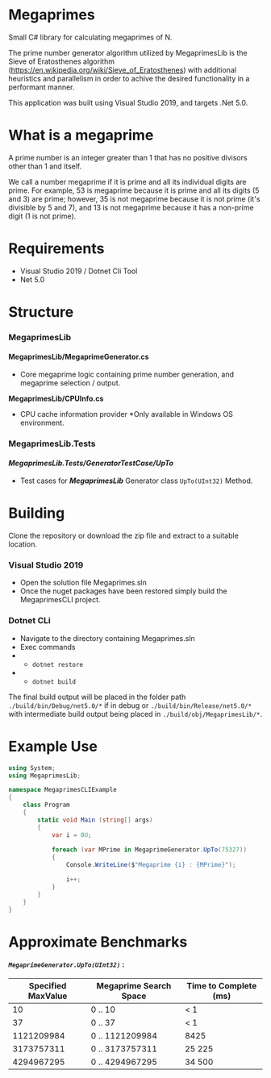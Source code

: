 # Megaprimes
 Small C# library for calculating megaprimes of N. 
 
 The prime number generator algorithm utilized by MegaprimesLib is the Sieve of Eratosthenes algorithm (https://en.wikipedia.org/wiki/Sieve_of_Eratosthenes) with additional heuristics and parallelism in order to achive the desired functionality in a performant manner.
 
 This application was built using Visual Studio 2019, and targets .Net 5.0.
 
# What is a megaprime 
A prime number is an integer greater than 1 that has no positive divisors other than 1 and itself.

We call a number megaprime if it is prime and all its individual digits are prime. For example, 53 is
megaprime because it is prime and all its digits (5 and 3) are prime; however, 35 is not megaprime
because it is not prime (it's divisible by 5 and 7), and 13 is not megaprime because it has a non-prime
digit (1 is not prime).

# Requirements 

* Visual Studio 2019 / Dotnet Cli Tool
* Net 5.0

# Structure 

### MegaprimesLib

#### __MegaprimesLib/MegaprimeGenerator.cs__

* Core megaprime logic containing prime number generation, and megaprime selection / output.

__MegaprimesLib/CPUInfo.cs__
* CPU cache information provider *Only available in Windows OS environment.

### MegaprimesLib.Tests

#### ___MegaprimesLib.Tests/GeneratorTestCase/UpTo___
* Test cases for ___MegaprimesLib___ Generator class ```UpTo(UInt32)``` Method.


# Building
Clone the repository or download the zip file and extract to a suitable location.

### Visual Studio 2019
* Open the solution file Megaprimes.sln
* Once the nuget packages have been restored simply build the MegaprimesCLI project.

### Dotnet CLi
* Navigate to the directory containing Megaprimes.sln
* Exec commands 
* * ```dotnet restore```
* * ```dotnet build```

The final build output will be placed in the folder path ```./build/bin/Debug/net5.0/*``` if in debug or 
```./build/bin/Release/net5.0/*``` with intermediate build output being placed in ```./build/obj/MegaprimesLib/*```.

# Example Use

```csharp
using System;
using MegaprimesLib;

namespace MegaprimesCLIExample
{
    class Program
    {
        static void Main (string[] args)
        {
            var i = 0U;
            
            foreach (var MPrime in MegaprimeGenerator.UpTo(75327))
            {
                Console.WriteLine($"Megaprime {i} : {MPrime}");

                i++;
            }
        }
    }
}

```

# Approximate Benchmarks
#### ___```MegaprimeGenerator.UpTo(UInt32)```___ :

|      Specified MaxValue       |  Megaprime Search Space  | Time to Complete (ms) |
|          -----------          |        -----------       |       -----------     |
| 10                            | 0 .. 10                  | < 1                   |
| 37                            | 0 .. 37                  | < 1                   |
| 1121209984                    | 0 .. 1121209984          | 8425                  |
| 3173757311                    | 0 .. 3173757311          | 25 225                |
| 4294967295                    | 0 .. 4294967295          | 34 500                |
